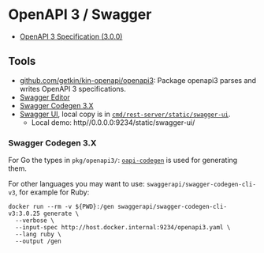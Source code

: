 # OpenAPI 3 / Swagger

* [OpenAPI 3 Specification (3.0.0)](https://github.com/OAI/OpenAPI-Specification/blob/master/versions/3.0.0.md)

## Tools

* [github.com/getkin/kin-openapi/openapi3](https://pkg.go.dev/github.com/getkin/kin-openapi/openapi3#section-documentation): Package openapi3 parses and writes OpenAPI 3 specifications.
* [Swagger Editor](https://editor.swagger.io/)
* [Swagger Codegen 3.X](https://github.com/swagger-api/swagger-codegen/tree/3.0.0)
* [Swagger UI](https://github.com/swagger-api/swagger-ui), local copy is in [`cmd/rest-server/static/swagger-ui`](cmd/rest-server/static/swagger-ui).
    * Local demo: http//0.0.0.0:9234/static/swagger-ui/

### Swagger Codegen 3.X

For Go the types in `pkg/openapi3/`: [`oapi-codegen`](https://github.com/deepmap/oapi-codegen) is used for generating them.

For other languages you may want to use: `swaggerapi/swagger-codegen-cli-v3`, for example for Ruby:

```
docker run --rm -v ${PWD}:/gen swaggerapi/swagger-codegen-cli-v3:3.0.25 generate \
  --verbose \
  --input-spec http://host.docker.internal:9234/openapi3.yaml \
  --lang ruby \
  --output /gen
```
